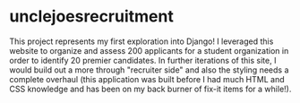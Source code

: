# unclejoesrecruitment

This project represents my first exploration into Django! I leveraged this website to organize and assess 200 applicants for a student organization in order to identify 20 premier candidates. In further iterations of this site, I would build out a more through "recruiter side" and also the styling needs a complete overhaul (this application was built before I had much HTML and CSS knowledge and has been on my back burner of fix-it items for a while!). 
